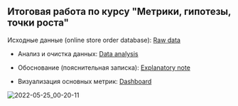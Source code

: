 ## Итоговая работа по курсу "Метрики, гипотезы, точки роста"

Исходные данные (online store order database): [Raw data](https://docs.google.com/spreadsheets/d/1N3aPk_0lfzXo1RycZlwwvCopccZ35rZB4s1wmoh-Kok/edit?usp=sharing) 

- Анализ и очистка данных: [Data analysis](https://docs.google.com/spreadsheets/d/1T5tXvwXlt8ycAHEQvpnbvbouJA8A2SxoaVA-NVSFYuQ/edit?usp=sharing) 

- Обоснование (пояснительная записка): [Explanatory note](https://docs.google.com/spreadsheets/d/1T5tXvwXlt8ycAHEQvpnbvbouJA8A2SxoaVA-NVSFYuQ/edit?usp=sharing) 

- Визуализация основных метрик: [Dashboard](https://datastudio.google.com/reporting/f3efe7ec-d6cc-4e4b-ac92-fd7e43320388) 

![2022-05-25_00-20-11](https://user-images.githubusercontent.com/84973502/170134406-ba52f2d3-a2a8-4851-b96c-40c7c8e72a70.png)
